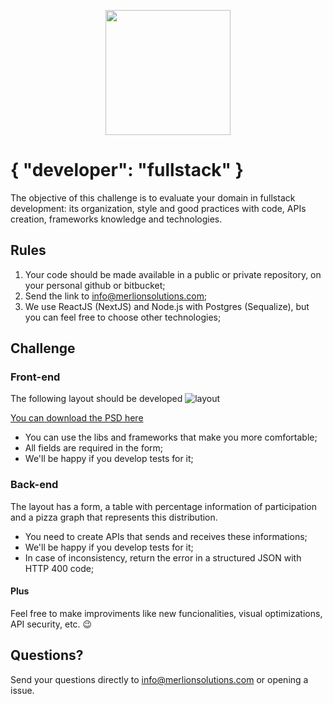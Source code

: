 <p align="center">
  <img src="https://merlionsolutions.com/wp-content/uploads/2018/12/2018-12-25_16-29-48.png" width="200">
</p>

# { "developer": "fullstack" }

The objective of this challenge is to evaluate your domain in fullstack development: its organization, style and good practices with code, APIs creation, frameworks knowledge and technologies.

## Rules

1. Your code should be made available in a public or private repository, on your personal github or bitbucket;
2. Send the link to info@merlionsolutions.com;
3. We use ReactJS (NextJS) and Node.js with Postgres (Sequalize), but you can feel free to choose other technologies;

## Challenge

### Front-end

The following layout should be developed
![layout](layout-onepage.png)

[You can download the PSD here](layout-onepage.psd)

- You can use the libs and frameworks that make you more comfortable;
- All fields are required in the form;
- We'll be happy if you develop tests for it;

### Back-end

The layout has a form, a table with percentage information of participation and a pizza graph that represents this distribution.

- You need to create APIs that sends and receives these informations;
- We'll be happy if you develop tests for it;
- In case of inconsistency, return the error in a structured JSON with HTTP 400 code;

#### Plus

Feel free to make improviments like new funcionalities, visual optimizations, API security, etc. 😉

## Questions?

Send your questions directly to info@merlionsolutions.com or opening a issue.
